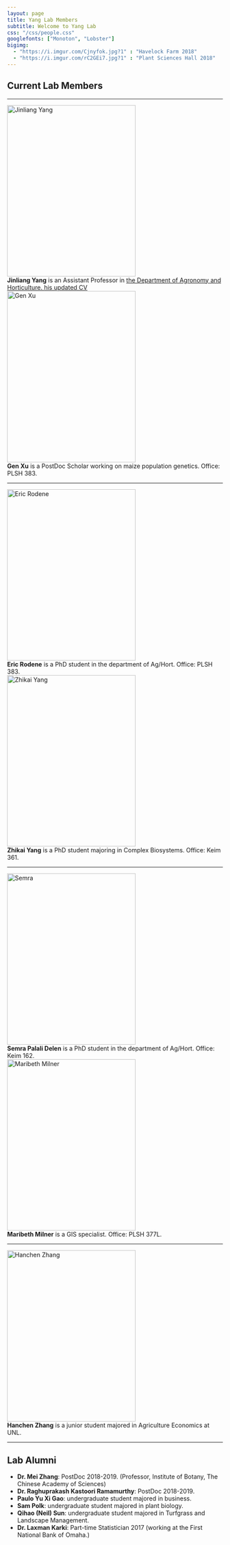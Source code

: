 ```yaml
---
layout: page
title: Yang Lab Members
subtitle: Welcome to Yang Lab
css: "/css/people.css"
googlefonts: ["Monoton", "Lobster"]
bigimg:
  - "https://i.imgur.com/Cjnyfok.jpg?1" : "Havelock Farm 2018"
  - "https://i.imgur.com/rC2GEi7.jpg?1" : "Plant Sciences Hall 2018"
---
```




## Current Lab Members

-----

<div class="responsive">
  <div class="img">
    <a target="_blank">
      <img src="https://i.imgur.com/VReGfGn.jpg?2" alt="Jinliang Yang" width="300" height="400" >
    </a>
  </div>
</div>

<div class="responsive">
<b>Jinliang Yang</b> is an Assistant Professor in <a href="https://agronomy.unl.edu/"> the Department of Agronomy and Horticulture. </a>
<a href="/img/CVs/CV_Yang_2018.pdf"> his updated CV </a>
</div>



<div class="responsive">
  <div class="img">
    <a target="_blank">
      <img src="https://i.imgur.com/tMD6OeC.jpg?1" alt="Gen Xu" width="300" height="400">
    </a>
  </div>
</div>

<div class="responsive">
<b>Gen Xu</b> is a PostDoc Scholar working on maize population genetics. 
Office: PLSH 383.
</div>

<div class="clearfix"></div>


------------

<div class="responsive">
  <div class="img">
    <a target="_blank">
      <img src="https://i.imgur.com/EJVvHgZ.jpg?1" alt="Eric Rodene" width="300" height="400">
    </a>
  </div>
</div>

<div class="responsive">
<b>Eric Rodene</b> is a PhD student in the department of Ag/Hort. Office: PLSH 383.
</div>



<div class="responsive">
  <div class="img">
    <a target="_blank">
      <img src="https://i.imgur.com/twCX9yV.png?1" alt="Zhikai Yang" width="300" height="400">
    </a>
  </div>
</div>

<div class="responsive">
<b>Zhikai Yang</b> is a PhD student majoring in Complex Biosystems. Office: Keim 361.
</div>

<div class="clearfix"></div>

------------

<div class="responsive">
  <div class="img">
    <a target="_blank">
      <img src="https://i.imgur.com/hM7hD9o.png?1" alt="Semra" width="300" height="400">
    </a>
  </div>
</div>

<div class="responsive">
<b>Semra Palali Delen</b> is a PhD student in the department of Ag/Hort. 
Office: Keim 162.
</div>


<div class="responsive">
  <div class="img">
    <a target="_blank">
      <img src="https://i.imgur.com/Dzpcdjd.png" alt="Maribeth Milner" width="300" height="400">
    </a>
  </div>
</div>

<div class="responsive">
<b>Maribeth Milner</b> is a GIS specialist. 
Office: PLSH 377L.
</div>

<div class="clearfix"></div>

------------

<div class="responsive">
  <div class="img">
    <a target="_blank">
      <img src="https://i.imgur.com/D3CGrsC.jpg" alt="Hanchen Zhang" width="300" height="400">
    </a>
  </div>
</div>

<div class="responsive">
<b>Hanchen Zhang</b> is a junior student majored in Agriculture Economics at UNL.
</div>


<div class="clearfix"></div>

-------------------------

## Lab Alumni

- **Dr. Mei Zhang**: PostDoc 2018-2019. (Professor, Institute of Botany, The Chinese Academy of Sciences)
- **Dr. Raghuprakash Kastoori Ramamurthy**: PostDoc 2018-2019. 
- **Paulo Yu Xi Gao**: undergraduate student majored in business.
- **Sam Polk**: undergraduate student majored in plant biology.
- **Qihao (Neil) Sun**: undergraduate student majored in Turfgrass and Landscape Management.
- **Dr. Laxman Karki**: Part-time Statistician 2017 (working at the First National Bank of Omaha.)


